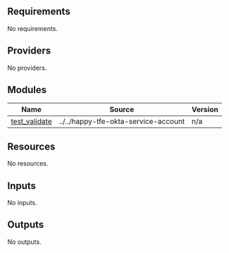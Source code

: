 <!-- START -->
## Requirements

No requirements.

## Providers

No providers.

## Modules

| Name | Source | Version |
|------|--------|---------|
| <a name="module_test_validate"></a> [test\_validate](#module\_test\_validate) | ../../happy-tfe-okta-service-account | n/a |

## Resources

No resources.

## Inputs

No inputs.

## Outputs

No outputs.
<!-- END -->